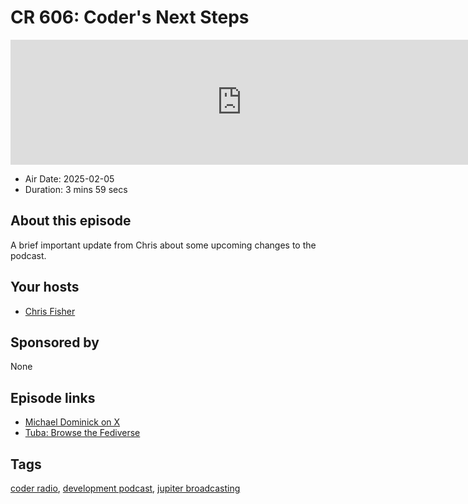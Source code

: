 # CR 606: Coder's Next Steps

<iframe src="https://player.fireside.fm/v2/MLf2ZzhC+tfwjcV-v?theme=dark" width="740" height="200" frameborder="0" scrolling="no"></iframe>

* Air Date: 2025-02-05
* Duration: 3 mins 59 secs

## About this episode

A brief important update from Chris about some upcoming changes to the podcast.

## Your hosts
* [Chris Fisher](https://coder.show/hosts/chrislas)

## Sponsored by

None



## Episode links

  * [Michael Dominick on X](https://x.com/dominucco "Michael Dominick on X")
  * [Tuba: Browse the Fediverse](https://github.com/GeopJr/Tuba "Tuba: Browse the Fediverse")



## Tags

[coder radio](https://coder.show/tags/coder%20radio), [development podcast](https://coder.show/tags/development%20podcast), [jupiter broadcasting](https://coder.show/tags/jupiter%20broadcasting)